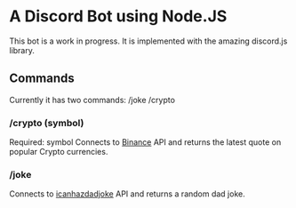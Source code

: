 # A Discord Bot using Node.JS

This bot is a work in progress.
It is implemented with the amazing discord.js library.

## Commands

Currently it has two commands:
/joke
/crypto

### /crypto (symbol)

Required: symbol
Connects to [Binance](https://www.binance.us/en/home) API and returns the latest quote on popular Crypto currencies.

### /joke

Connects to [icanhazdadjoke](https://icanhazdadjoke.com/) API and returns a random dad joke.
